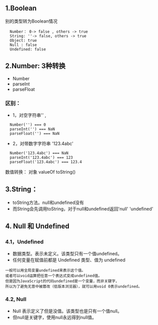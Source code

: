 ## 1.Boolean
别的类型转为Boolean情况
```
  Number： 0-> false , others -> true
  String: ''-> false, others -> true
  Object: true
  Null : false
  Undefined: false
```
## 2.Number: 3种转换
  + Number
  + parseInt
  + parseFloat
### 区别：

  + 1，对空字符串'' ,
  ```
    Number('') === 0
    parseInt('') === NaN
    parseFloat('') === NaN
  ```
  + 2，对带数字字符串 '123.4abc'
  ```
    Number('123.4abc') === NaN
    parseInt('123.4abc') === 123
    parseFloat('123.4abc') === 123.4
  ```
数值转换：
对象
valueOf
toString()

## 3.String：
+ toString方法。null和undefined没有
+ 而String会先调用toString，对于null和undefined返回'null' 'undefined'

## 4. Null 和 Undefined
### 4.1，Undefined 
+ 数据类型。表示未定义。该类型只有一个值undefined。
+ 任何变量在赋值前都是 Undefined 类型、值为 undefined
```
一般可以用全局变量undefined来表示这个值。
或者可以void运算把任意一个表达式变成undefined值。
但是因为JavaScript的代码undefined是一个变量，而非关键字，
所以为了避免无意中被篡改（低版本浏览器），就可以用void 0表示undefined。
```
### 4.2, Null
+ Null 表示定义了但是没值。该类型也是只有一个值null。
+ 但null是关键字，使用null永远得到null值。
